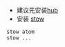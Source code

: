 * 建议先安装[hub]("http://hub.github.com/")
* 安装 [stow]("http://www.gnu.org/software/stow/")
```
stow atom
stow ...
```
